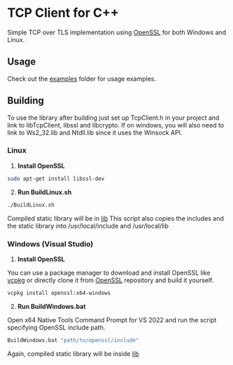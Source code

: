 # TCP Client for C++

Simple TCP over TLS implementation using [OpenSSL](https://github.com/openssl) for both Windows and Linux.

## Usage
Check out the [examples](examples) folder for usage examples.

## Building
To use the library after building just set up TcpClient.h in your project and link to libTcpClient, libssl and libcrypto. If on windows, you will also need to link to Ws2_32.lib and Ntdll.lib since it uses the Winsock API.
### Linux
1. **Install OpenSSL**
```bash
sudo apt-get install libssl-dev
```
2. **Run BuildLinux.sh**
```bash
./BuildLinux.sh
```
Compiled static library will be in [lib](lib) This script also copies the includes and the static library into /usr/local/include and /usr/local/lib
### Windows (Visual Studio)
1. **Install OpenSSL**

You can use a package manager to download and install 
OpenSSL like [vcpkg](https://vcpkg.io/en/) or directly clone it from [OpenSSL](https://github.com/openssl) repository and build it yourself.

```bash
vcpkg install openssl:x64-windows
```

2. **Run BuildWindows.bat**

Open x64 Native Tools Command Prompt for VS 2022 and run the script specifying OpenSSL include path.

```bash
BuildWindows.bat "path/to/openssl/include"
```
Again, compiled static library will be inside [lib](lib)


